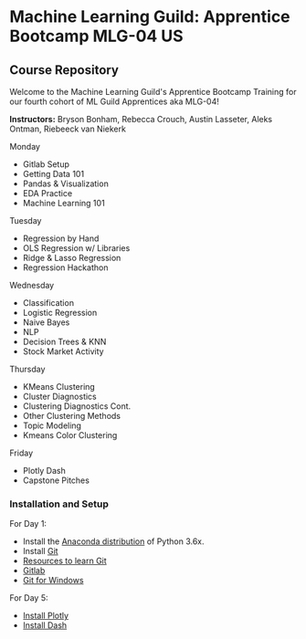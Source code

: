 # Machine Learning Guild: Apprentice Bootcamp MLG-04 US

## Course Repository

Welcome to the Machine Learning Guild's Apprentice Bootcamp Training
for our fourth cohort of ML Guild Apprentices aka MLG-04!

**Instructors:** Bryson Bonham, Rebecca Crouch, Austin Lasseter, Aleks Ontman, Riebeeck van Niekerk


Monday

* Gitlab Setup
* Getting Data 101
* Pandas & Visualization
* EDA Practice
* Machine Learning 101

Tuesday
* Regression by Hand
* OLS Regression w/ Libraries
* Ridge & Lasso Regression
* Regression Hackathon

Wednesday
* Classification
* Logistic Regression
* Naive Bayes
* NLP
* Decision Trees & KNN
* Stock Market Activity

Thursday
* KMeans Clustering
* Cluster Diagnostics
* Clustering Diagnostics Cont.
* Other Clustering Methods
* Topic Modeling
* Kmeans Color Clustering

Friday
* Plotly Dash
* Capstone Pitches

### Installation and Setup
For Day 1:
* Install the [Anaconda distribution](http://continuum.io/downloads) of Python 3.6x.
* Install [Git](http://git-scm.com/book/en/v2/Getting-Started-Installing-Git)
* [Resources to learn Git](https://try.github.io/)
* [Gitlab](https://docs.gitlab.com/ee/university/)
* [Git for Windows](https://gitforwindows.org/)

For Day 5:
* [Install Plotly](https://anaconda.org/plotly/plotly)
* [Install Dash](https://anaconda.org/plotly/dash)
